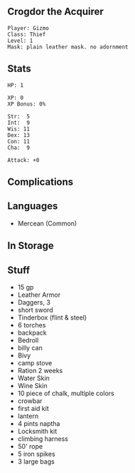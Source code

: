 
## Crogdor the Acquirer

    Player: Gizmo
    Class: Thief
    Level: 1
    Mask: plain leather mask. no adornment

## Stats

    HP: 1

    XP: 0
    XP Bonus: 0%

    Str:  5
    Int:  9
    Wis: 11
    Dex: 13
    Con: 11
    Cha:  9

    Attack: +0

## Complications


## Languages

- Mercean (Common)

## In Storage

## Stuff

* 15 gp
* Leather Armor
* Daggers, 3
* short sword
* Tinderbox (flint & steel)
* 6 torches
* backpack
* Bedroll
* billy can
* Bivy
* camp stove
* Ration 2 weeks
* Water Skin
* Wine Skin
* 10 piece of chalk, multiple colors
* crowbar
* first aid kit
* lantern
* 4 pints naptha
* Locksmith kit
* climbing harness
* 50' rope
* 5 iron spikes
* 3 large bags
